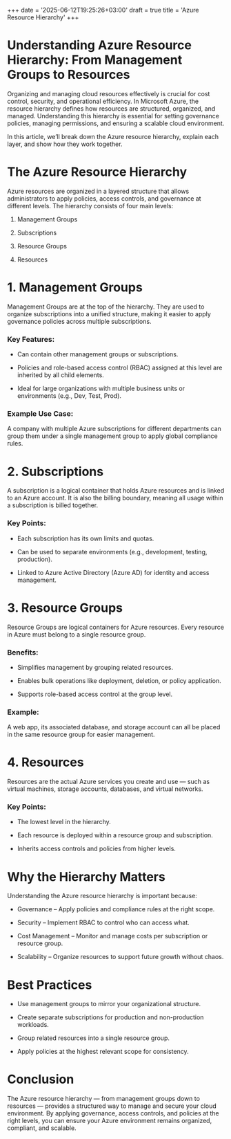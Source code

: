 +++
date = '2025-06-12T19:25:26+03:00'
draft = true
title = 'Azure Resource Hierarchy'
+++

# Understanding Azure Resource Hierarchy: From Management Groups to Resources

Organizing and managing cloud resources effectively is crucial for cost control, security, and operational efficiency. In Microsoft Azure, the resource hierarchy defines how resources are structured, organized, and managed. Understanding this hierarchy is essential for setting governance policies, managing permissions, and ensuring a scalable cloud environment.

In this article, we’ll break down the Azure resource hierarchy, explain each layer, and show how they work together.

# The Azure Resource Hierarchy

Azure resources are organized in a layered structure that allows administrators to apply policies, access controls, and governance at different levels. The hierarchy consists of four main levels:

1.  Management Groups

2.  Subscriptions

3.  Resource Groups

4.  Resources

# 1. Management Groups

Management Groups are at the top of the hierarchy. They are used to organize subscriptions into a unified structure, making it easier to apply governance policies across multiple subscriptions.

### Key Features:

- Can contain other management groups or subscriptions.

- Policies and role-based access control (RBAC) assigned at this level are inherited by all child elements.

- Ideal for large organizations with multiple business units or environments (e.g., Dev, Test, Prod).

### Example Use Case:

A company with multiple Azure subscriptions for different departments can group them under a single management group to apply global compliance rules.

# 2. Subscriptions

A subscription is a logical container that holds Azure resources and is linked to an Azure account. It is also the billing boundary, meaning all usage within a subscription is billed together.

### Key Points:

- Each subscription has its own limits and quotas.

- Can be used to separate environments (e.g., development, testing, production).

- Linked to Azure Active Directory (Azure AD) for identity and access management.

# 3. Resource Groups

Resource Groups are logical containers for Azure resources. Every resource in Azure must belong to a single resource group.

### Benefits:

- Simplifies management by grouping related resources.

- Enables bulk operations like deployment, deletion, or policy application.

- Supports role-based access control at the group level.

### Example:

A web app, its associated database, and storage account can all be placed in the same resource group for easier management.

# 4. Resources

Resources are the actual Azure services you create and use — such as virtual machines, storage accounts, databases, and virtual networks.

### Key Points:

- The lowest level in the hierarchy.

- Each resource is deployed within a resource group and subscription.

- Inherits access controls and policies from higher levels.

# Why the Hierarchy Matters

Understanding the Azure resource hierarchy is important because:

- Governance – Apply policies and compliance rules at the right scope.

- Security – Implement RBAC to control who can access what.

- Cost Management – Monitor and manage costs per subscription or resource group.

- Scalability – Organize resources to support future growth without chaos.

# Best Practices

- Use management groups to mirror your organizational structure.

- Create separate subscriptions for production and non-production workloads.

- Group related resources into a single resource group.

- Apply policies at the highest relevant scope for consistency.

# Conclusion

The Azure resource hierarchy — from management groups down to resources — provides a structured way to manage and secure your cloud environment. By applying governance, access controls, and policies at the right levels, you can ensure your Azure environment remains organized, compliant, and scalable.
